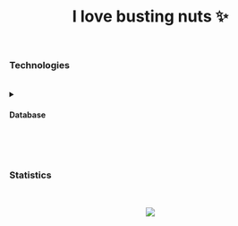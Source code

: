 <h1 align="center">I love busting nuts ✨</h1>



<br>
<h3>Technologies</h3><br>
<div>
  <details>
  <summary><h4>Database</h4></summary>
  <img src="https://github.com/devicons/devicon/blob/master/icons/java/java-original-wordmark.svg" title="Java" alt="Java" width="32" height="32"/>&nbsp;
  <img src="https://github.com/devicons/devicon/blob/master/icons/react/react-original-wordmark.svg" title="React" alt="React" width="32" height="32"/>&nbsp;
  <img src="https://github.com/devicons/devicon/blob/master/icons/spring/spring-original-wordmark.svg" title="Spring" alt="Spring" width="32" height="32"/>&nbsp;
  <img src="https://github.com/devicons/devicon/blob/master/icons/materialui/materialui-original.svg" title="Material UI" alt="Material UI" width="32" height="32"/>&nbsp;
  <img src="https://github.com/devicons/devicon/blob/master/icons/flutter/flutter-original.svg" title="Flutter" alt="Flutter" width="32" height="32"/>&nbsp;
  <img src="https://github.com/devicons/devicon/blob/master/icons/redux/redux-original.svg" title="Redux" alt="Redux " width="32" height="32"/>&nbsp;
  <img src="https://github.com/devicons/devicon/blob/master/icons/css3/css3-plain-wordmark.svg"  title="CSS3" alt="CSS" width="32" height="32"/>&nbsp;
  <img src="https://github.com/devicons/devicon/blob/master/icons/html5/html5-original.svg" title="HTML5" alt="HTML" width="32" height="32"/>&nbsp;
  <img src="https://github.com/devicons/devicon/blob/master/icons/javascript/javascript-original.svg" title="JavaScript" alt="JavaScript" width="32" height="32"/>&nbsp;
  <img src="https://github.com/devicons/devicon/blob/master/icons/firebase/firebase-plain-wordmark.svg" title="Firebase" alt="Firebase" width="32" height="32"/>&nbsp;
  <img src="https://github.com/devicons/devicon/blob/master/icons/gatsby/gatsby-original.svg" title="Gatsby"  alt="Gatsby" width="32" height="32"/>&nbsp;
  <img src="https://github.com/devicons/devicon/blob/master/icons/mysql/mysql-original-wordmark.svg" title="MySQL"  alt="MySQL" width="32" height="32"/>&nbsp;
  <img src="https://github.com/devicons/devicon/blob/master/icons/nodejs/nodejs-original-wordmark.svg" title="NodeJS" alt="NodeJS" width="32" height="32"/>&nbsp;
  <img src="https://github.com/devicons/devicon/blob/master/icons/amazonwebservices/amazonwebservices-plain-wordmark.svg" title="AWS" alt="AWS" width="32" height="32"/>&nbsp;
  <img src="https://github.com/devicons/devicon/blob/master/icons/git/git-original-wordmark.svg" title="Git" **alt="Git" width="32" height="32"/>
  </details>
</div>

<br><br>
 <h3>Statistics</h3><br>
<div align="center">
 
![](http://github-profile-summary-cards.vercel.app/api/cards/profile-details?username=deltagamingch&theme=tokyonight)
